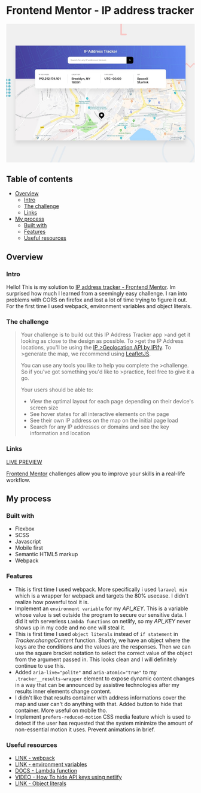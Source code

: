 # Frontend Mentor - IP address tracker

![Design preview for the IP address tracker coding challenge](./design/desktop-preview.jpg)

## Table of contents

- [Overview](#overview)
  - [Intro](#intro)
  - [The challenge](#the-challenge)
  - [Links](#links)
- [My process](#my-process)
  - [Built with](#built-with)
  - [Features](#features)
  - [Useful resources](#useful-resources)

## Overview

### Intro
Hello! This is my solution to [IP address tracker - Frontend Mentor](https://www.frontendmentor.io/challenges/ip-address-tracker-I8-0yYAH0). Im surprised how much I learned from a seemingly easy challenge. I ran into problems with CORS on firefox and lost a lot of time trying to figure it out. For the first time I used webpack, environment variables and object literals. 

### The challenge

>Your challenge is to build out this IP Address Tracker app >and get it looking as close to the design as possible. To >get the IP Address locations, you'll be using the [IP >Geolocation API by IPify](https://geo.ipify.org/). To >generate the map, we recommend using [LeafletJS](https://>leafletjs.com/).
>
>You can use any tools you like to help you complete the >challenge. So if you've got something you'd like to >practice, feel free to give it a go.
>
>Your users should be able to:
>
>- View the optimal layout for each page depending on their device's screen size
>- See hover states for all interactive elements on the page
>- See their own IP address on the map on the initial page load
>- Search for any IP addresses or domains and see the key information and location

### Links

[LIVE PREVIEW](https://iptracker-tediko.netlify.app/)

[Frontend Mentor](https://www.frontendmentor.io) challenges allow you to improve your skills in a real-life workflow.

## My process

### Built with

 - Flexbox
 - SCSS
 - Javascript
 - Mobile first
 - Semantic HTML5 markup
 - Webpack

### Features

- This is first time I used webpack. More specifically i used `laravel mix` which is a wrapper for webpack and targets the 80% usecase. I didn't realize how powerful tool it is.
- Implement an `environment variable` for my *API_KEY*. This is a variable whose value is set outside the program to secure our sensitive data. I did it with serverless `Lambda functions` on netlify, so my *API_KEY* never shows up in my code and no one will steal it. 
- This is first time I used `object literals` instead of `if statement` in *Tracker.changeContent* function.  Shortly, we have an object where the keys are the conditions and the values are the responses. Then we can use the square bracket notation to select the correct value of the object from the argument passed in. This looks clean and I will definitely continue to use this.
- Added `aria-live="polite"` and `aria-atomic="true"` to my `.tracker__results-wrapper` element to expose dynamic content changes in a way that can be announced by assistive technologies after my results inner elements change content.
- I didn't like that results container with address informations cover the map and user can't do anything with that. Added button to hide that container. More useful on mobile tho.
- Implement `prefers-reduced-motion` CSS media feature which is used to detect if the user has requested that the system minimize the amount of non-essential motion it uses. Prevent animations in brief.

### Useful resources
 
- [LINK - webpack](https://laravel-mix.com/docs/6.0/what-is-mix)
- [LINK - environment variables](https://medium.com/chingu/an-introduction-to-environment-variables-and-how-to-use-them-f602f66d15fa)
- [DOCS - Lambda function](https://docs.netlify.com/functions/build-with-javascript/)
- [VIDEO - How To hide API keys using netlify](https://www.youtube.com/watch?v=m2Dr4L_Ab14)
- [LINK - Object literals](https://betterprogramming.pub/dont-use-if-else-and-switch-in-javascript-use-object-literals-c54578566ba0) 